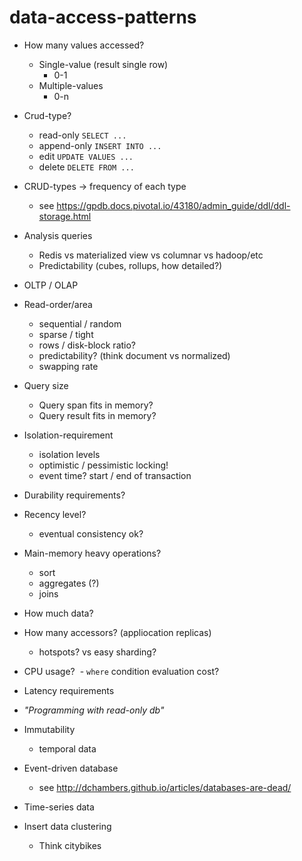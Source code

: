 # data-access-patterns

- How many values accessed?
  - Single-value (result single row)
     - 0-1
  - Multiple-values
     - 0-n
     
    
- Crud-type?
  - read-only `SELECT ...`
  - append-only `INSERT INTO ...`
  - edit `UPDATE VALUES ...`
  - delete `DELETE FROM ...`
 
- CRUD-types -> frequency of each type 
  - see https://gpdb.docs.pivotal.io/43180/admin_guide/ddl/ddl-storage.html
 
- Analysis queries
  - Redis vs materialized view vs columnar vs hadoop/etc
  - Predictability (cubes, rollups, how detailed?)
  
- OLTP / OLAP

- Read-order/area
  - sequential / random
  - sparse / tight
  - rows / disk-block ratio?
  - predictability? (think document vs normalized)
  - swapping rate
  
- Query size
  - Query span fits in memory?
  - Query result fits in memory?
  
- Isolation-requirement
  - isolation levels
  - optimistic / pessimistic locking!
  - event time? start / end of transaction
  
- Durability requirements?

- Recency level?
  - eventual consistency ok?
  
- Main-memory heavy operations?
  - sort
  - aggregates (?)
  - joins
  
- How much data?

- How many accessors? (appliocation replicas)
  - hotspots? vs easy sharding?

- CPU usage?
  - `where` condition evaluation cost?

- Latency requirements

- _"Programming with read-only db"_

- Immutability
  - temporal data

- Event-driven database
  - see http://dchambers.github.io/articles/databases-are-dead/
  
- Time-series data

- Insert data clustering
  - Think citybikes
